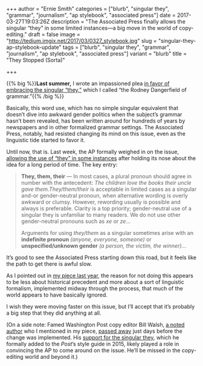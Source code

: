 +++
author = "Ernie Smith"
categories = ["blurb", "singular they", "grammar", "journalism", "ap stylebook", "associated press"]
date = 2017-03-27T19:03:26Z
description = "The Associated Press finally allows the singular “they” in some limited instances—a big move in the world of copy-editing."
draft = false
image = "http://tedium.imgix.net/2017/03/0327_stylebook.jpg"
slug = "singular-they-ap-stylebook-update"
tags = ["blurb", "singular they", "grammar", "journalism", "ap stylebook", "associated press"]
variant = "blurb"
title = "They Stopped (Sorta)"

+++

{{% big %}}**Last summer,** I wrote an impassioned plea [in favor of embracing the singular “they,”](http://tedium.co/2016/08/04/singular-they-grammar-copy-editing/) which I called “the Rodney Dangerfield of grammar.”{{% /big %}}

Basically, this word use, which has no simple singular equivalent that doesn’t dive into awkward gender politics when the subject’s grammar hasn’t been revealed, has been written around for hundreds of years by newspapers and in other formalized grammar settings. The Associated Press, notably, had resisted changing its mind on this issue, even as the linguistic tide started to favor it.

Until now, that is. Last week, the AP formally weighed in on the issue, [allowing the use of “they” in some instances](https://blog.ap.org/products-and-services/making-a-case-for-a-singular-they) after holding its nose about the idea for a long period of time. The key entry:

> **They, them, their** — In most cases, a plural pronoun should agree in number with the antecedent: *The children love the books their uncle gave them.They/them/their* is acceptable in limited cases as a singular and-or gender-neutral pronoun, when alternative wording is overly awkward or clumsy. However, rewording usually is possible and always is preferable. Clarity is a top priority; gender-neutral use of a singular they is unfamiliar to many readers. We do not use other gender-neutral pronouns such as *xe* or *ze*…
> 
> Arguments for using *they/them* as a singular sometimes arise with an **indefinite pronoun** *(anyone, everyone, someone)* or **unspecified/unknown gender** *(a person, the victim, the winner)*…

It’s good to see the Associated Press starting down this road, but it feels like the path to get there is awful slow. 

As I pointed out in [my piece last year](http://tedium.co/2016/08/04/singular-they-grammar-copy-editing/), the reason for not doing this appears to be less about historical precedent and more about a sort of linguistic formalism, implemented midway through the process, that much of the world appears to have basically ignored.

I wish they were moving faster on this issue, but I’ll accept that it’s probably a big step that they did anything at all.

(On a side note: Famed Washington Post copy editor Bill Walsh, [a noted author](http://amzn.to/2nqDL9p) who I mentioned in my piece, [passed away](https://www.washingtonpost.com/local/bill-walsh-copy-editor-and-witty-authority-on-language-dies-at-55/2017/03/15/6bf9dea4-002e-11e7-8ebe-6e0dbe4f2bca_story.html?utm_term=.64ea5c0bdb75) just days before the change was implemented. His [support for the singular they](https://www.washingtonpost.com/opinions/the-post-drops-the-mike--and-the-hyphen-in-e-mail/2015/12/04/ccd6e33a-98fa-11e5-8917-653b65c809eb_story.html?tid=a_inl), which he formally added to the *Post*’s style guide in 2015, likely played a role in convincing the AP to come around on the issue. He’ll be missed in the copy-editing world and beyond it.)